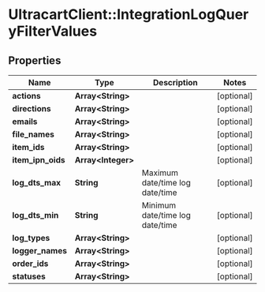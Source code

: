 # UltracartClient::IntegrationLogQueryFilterValues

## Properties
Name | Type | Description | Notes
------------ | ------------- | ------------- | -------------
**actions** | **Array&lt;String&gt;** |  | [optional] 
**directions** | **Array&lt;String&gt;** |  | [optional] 
**emails** | **Array&lt;String&gt;** |  | [optional] 
**file_names** | **Array&lt;String&gt;** |  | [optional] 
**item_ids** | **Array&lt;String&gt;** |  | [optional] 
**item_ipn_oids** | **Array&lt;Integer&gt;** |  | [optional] 
**log_dts_max** | **String** | Maximum date/time log date/time | [optional] 
**log_dts_min** | **String** | Minimum date/time log date/time | [optional] 
**log_types** | **Array&lt;String&gt;** |  | [optional] 
**logger_names** | **Array&lt;String&gt;** |  | [optional] 
**order_ids** | **Array&lt;String&gt;** |  | [optional] 
**statuses** | **Array&lt;String&gt;** |  | [optional] 


